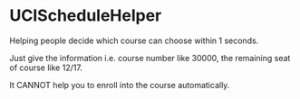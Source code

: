 # UCIScheduleHelper
Helping people decide which course can choose within 1 seconds.

Just give the information i.e. course number like 30000, the remaining seat of course like 12/17.

It CANNOT help you to enroll into the course automatically.
